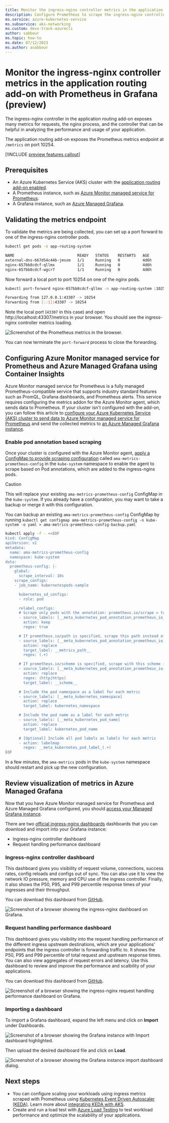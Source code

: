 ```yaml
---
title: Monitor the ingress-nginx controller metrics in the application routing add-on with Prometheus (preview)
description: Configure Prometheus to scrape the ingress-nginx controller metrics.
ms.service: azure-kubernetes-service
ms.subservice: aks-networking
ms.custom: devx-track-azurecli
author: sabbour
ms.topic: how-to
ms.date: 07/12/2023
ms.author: asabbour
---
```


# Monitor the ingress-nginx controller metrics in the application routing add-on with Prometheus in Grafana (preview)

The ingress-nginx controller in the application routing add-on exposes many metrics for requests, the nginx process, and the controller that can be helpful in analyzing the performance and usage of your application.

The application routing add-on exposes the Prometheus metrics endpoint at `/metrics` on port 10254.

[!INCLUDE [preview features callout](./includes/preview/preview-callout.md)]

## Prerequisites

- An Azure Kubernetes Service (AKS) cluster with the [application routing add-on enabled][app-routing].
- A Prometheus instance, such as [Azure Monitor managed service for Prometheus][managed-prometheus-configure].
- A Grafana instance, such as [Azure Managed Grafana][managed-grafana].

## Validating the metrics endpoint

To validate the metrics are being collected, you can set up a port forward to one of the ingress-nginx controller pods.

```bash
kubectl get pods -n app-routing-system
```

```bash
NAME                            READY   STATUS    RESTARTS   AGE
external-dns-667d54c44b-jmsxm   1/1     Running   0          4d6h
nginx-657bb8cdcf-qllmx          1/1     Running   0          4d6h
nginx-657bb8cdcf-wgcr7          1/1     Running   0          4d6h
```

Now forward a local port to port 10254 on one of the nginx pods.

```bash
kubectl port-forward nginx-657bb8cdcf-qllmx -n app-routing-system :10254
```

```bash 
Forwarding from 127.0.0.1:43307 -> 10254
Forwarding from [::1]:43307 -> 10254
```

Note the local port (`43307` in this case) and open http://localhost:43307/metrics in your browser. You should see the ingress-nginx controller metrics loading.

![Screenshot of the Prometheus metrics in the browser.](./media/app-routing/prometheus-metrics.png)

You can now terminate the `port-forward` process to close the forwarding.

## Configuring Azure Monitor managed service for Prometheus and Azure Managed Grafana using Container Insights

Azure Monitor managed service for Prometheus is a fully managed Prometheus-compatible service that supports industry standard features such as PromQL, Grafana dashboards, and Prometheus alerts. This service requires configuring the metrics addon for the Azure Monitor agent, which sends data to Prometheus. If your cluster isn't configured with the add-on, you can follow this article to [configure your Azure Kubernetes Service (AKS) cluster to send data to Azure Monitor managed service for Prometheus][managed-prometheus-configure] and send the collected metrics to [an Azure Managed Grafana instance][create-grafana].

### Enable pod annotation based scraping

Once your cluster is configured with the Azure Monitor agent, [apply a ConfigMap to provide scraping configuration][managed-prometheus-custom-annotations] called `ama-metrics-prometheus-config` in the `kube-system` namespace to enable the agent to scrape based on Pod annotations, which are added to the ingress-nginx pods.

> [!CAUTION]
> This will replace your existing `ama-metrics-prometheus-config` ConfigMap in the `kube-system`. If you already have a configuration, you may want to take a backup or merge it with this configuration.
>
> You can backup an existing `ama-metrics-prometheus-config` ConfigMap by running `kubectl get configmap ama-metrics-prometheus-config -n kube-system -o yaml > ama-metrics-prometheus-config-backup.yaml`

```bash
kubectl apply -f - <<EOF
kind: ConfigMap
apiVersion: v1
metadata:
  name: ama-metrics-prometheus-config
  namespace: kube-system
data:
  prometheus-config: |-
    global:
      scrape_interval: 10s
    scrape_configs:
    - job_name: kubernetespods-sample

      kubernetes_sd_configs:
      - role: pod

      relabel_configs:
      # Scrape only pods with the annotation: prometheus.io/scrape = true
      - source_labels: [__meta_kubernetes_pod_annotation_prometheus_io_scrape]
        action: keep
        regex: true

      # If prometheus.io/path is specified, scrape this path instead of /metrics
      - source_labels: [__meta_kubernetes_pod_annotation_prometheus_io_path]
        action: replace
        target_label: __metrics_path__
        regex: (.+)

      # If prometheus.io/scheme is specified, scrape with this scheme instead of http
      - source_labels: [__meta_kubernetes_pod_annotation_prometheus_io_scheme]
        action: replace
        regex: (http|https)
        target_label: __scheme__

      # Include the pod namespace as a label for each metric
      - source_labels: [__meta_kubernetes_namespace]
        action: replace
        target_label: kubernetes_namespace

      # Include the pod name as a label for each metric
      - source_labels: [__meta_kubernetes_pod_name]
        action: replace
        target_label: kubernetes_pod_name

      # [Optional] Include all pod labels as labels for each metric
      - action: labelmap
        regex: __meta_kubernetes_pod_label_(.+)
EOF
```

In a few minutes, the `ama-metrics` pods in the `kube-system` namespace should restart and pick up the new configuration.

## Review visualization of metrics in Azure Managed Grafana

Now that you have Azure Monitor managed service for Prometheus and Azure Managed Grafana configured, you should [access your Managed Grafana instance][access-grafana].

There are two [official ingress-nginx dashboards](https://github.com/kubernetes/ingress-nginx/tree/main/deploy/grafana/dashboards) dashboards that you can download and import into your Grafana instance:

- Ingress-nginx controller dashboard
- Request handling performance dashboard

### Ingress-nginx controller dashboard

This dashboard gives you visibility of request volume, connections, success rates, config reloads and configs out of sync. You can also use it to view the network IO pressure, memory and CPU use of the ingress controller. Finally, it also shows the P50, P95, and P99 percentile response times of your ingresses and their throughput.

You can download this dashboard from [GitHub][grafana-nginx-dashboard].

![Screenshot of a browser showing the ingress-nginx dashboard on Grafana.](media/app-routing/grafana-dashboard.png)

### Request handling performance dashboard

This dashboard gives you visibility into the request handling performance of the different ingress upstream destinations, which are your applications' endpoints that the ingress controller is forwarding traffic to. It shows the P50, P95 and P99 percentile of total request and upstream response times. You can also view aggregates of request errors and latency. Use this dashboard to review and improve the performance and scalbility of your applications.

You can download this dashboard from [GitHub][grafana-nginx-request-performance-dashboard].

![Screenshot of a browser showing the ingress-nginx request handling performance dashboard on Grafana.](media/app-routing/grafana-dashboard-2.png)

### Importing a dashboard

To import a Grafana dashboard, expand the left menu and click on **Import** under Dashboards.

![Screenshot of a browser showing the Grafana instance with Import dashboard highlighted.](media/app-routing/grafana-import.png)

Then upload the desired dashboard file and click on **Load**.

![Screenshot of a browser showing the Grafana instance import dashboard dialog.](media/app-routing/grafana-import-json.png)
## Next steps

- You can configure scaling your workloads using ingress metrics scraped with Prometheus using [Kubernetes Event Driven Autoscaler (KEDA)][KEDA]. Learn more about [integrating KEDA with AKS][keda-prometheus].
- Create and run a load test with [Azure Load Testing][azure-load-testing] to test workload performance and optimize the scalability of your applications.

<!-- LINKS - internal -->
[az-aks-create]: /cli/azure/aks#az-aks-create
[app-routing]: /azure/aks/app-routing
[managed-prometheus]: /azure/azure-monitor/essentials/prometheus-metrics-overview
[managed-prometheus-configure]: /azure/azure-monitor/essentials/prometheus-metrics-enable?tabs=cli
[managed-prometheus-custom-annotations]: /azure/azure-monitor/essentials/prometheus-metrics-scrape-configuration#pod-annotation-based-scraping
[managed-grafana]: /azure/managed-grafana/overview
[create-grafana]: /azure/managed-grafana/quickstart-managed-grafana-portal
[access-grafana]: /azure/managed-grafana/quickstart-managed-grafana-portal#access-your-managed-grafana-instance
[keda]: /azure/aks/keda-about
[keda-prometheus]: /azure/azure-monitor/essentials/integrate-keda#scalers
[azure-load-testing]: /azure/load-testing/quickstart-create-and-run-load-test
[az-aks-show]: /cli/azure/aks#az-aks-show
[az-aks-enable-addons]: /cli/azure/aks#az-aks-enable-addons
[az-aks-disable-addons]: /cli/azure/aks#az-aks-disable-addons
[az-aks-install-cli]: /cli/azure/aks#az-aks-install-cli
[az-aks-get-credentials]: /cli/azure/aks#az-aks-get-credentials
[az-extension-add]: /cli/azure/extension#az-extension-add
[az-extension-update]: /cli/azure/extension#az-extension-update
[install-azure-cli]: /cli/azure/install-azure-cli
[az-keyvault-create]: /cli/azure/keyvault#az_keyvault_create
[az-keyvault-certificate-import]: /cli/azure/keyvault/certificate#az_keyvault_certificate_import
[az-keyvault-certificate-show]: /cli/azure/keyvault/certificate#az_keyvault_certificate_show
[az-network-dns-zone-create]: /cli/azure/network/dns/zone#az_network_dns_zone_create
[az-network-dns-zone-show]: /cli/azure/network/dns/zone#az_network_dns_zone_show
[az-role-assignment-create]: /cli/azure/role/assignment#az_role_assignment_create
[az-aks-addon-update]: /cli/azure/aks/addon#az_aks_addon_update
[az-keyvault-set-policy]: /cli/azure/keyvault#az_keyvault_set_policy

<!-- LINKS - external -->
[osm-release]: https://github.com/openservicemesh/osm/releases/
[nginx]: https://kubernetes.github.io/ingress-nginx/
[external-dns]: https://github.com/kubernetes-incubator/external-dns
[kubectl]: https://kubernetes.io/docs/reference/kubectl/
[kubectl-apply]: https://kubernetes.io/docs/reference/generated/kubectl/kubectl-commands#apply
[grafana-nginx-dashboard]: https://raw.githubusercontent.com/kubernetes/ingress-nginx/main/deploy/grafana/dashboards/request-handling-performance.json
[grafana-nginx-request-performance-dashboard]: https://raw.githubusercontent.com/kubernetes/ingress-nginx/main/deploy/grafana/dashboards/request-handling-performance.json
